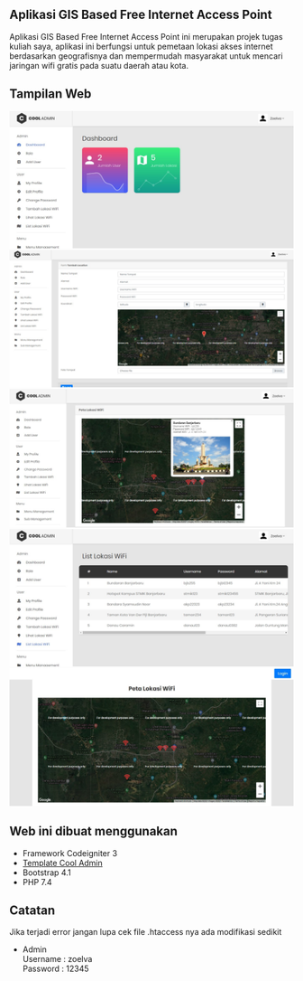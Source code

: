 ## Aplikasi GIS Based Free Internet Access Point
Aplikasi GIS Based Free Internet Access Point ini merupakan projek tugas kuliah saya, aplikasi ini berfungsi untuk pemetaan lokasi akses internet berdasarkan geografisnya dan mempermudah masyarakat untuk mencari jaringan wifi gratis pada suatu daerah atau kota.

## Tampilan Web
![alt tag](https://github.com/hafiizh10/geowifi/blob/master/assets/images/Screenshot_1.jpg)
![alt tag](https://github.com/hafiizh10/geowifi/blob/master/assets/images/Screenshot_2.jpg)
![alt tag](https://github.com/hafiizh10/geowifi/blob/master/assets/images/Screenshot_3.jpg)
![alt tag](https://github.com/hafiizh10/geowifi/blob/master/assets/images/Screenshot_4.jpg)
![alt tag](https://github.com/hafiizh10/geowifi/blob/master/assets/images/Screenshot_5.jpg)

## Web ini dibuat menggunakan
- Framework Codeigniter 3
- <a href="https://github.com/puikinsh/CoolAdmin">Template Cool Admin</a>
- Bootstrap 4.1
- PHP 7.4

## Catatan
Jika terjadi error jangan lupa cek file .htaccess nya ada modifikasi sedikit
- Admin<br>
Username : zoelva<br>
Password : 12345